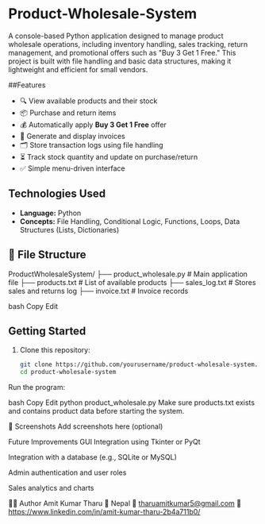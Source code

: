 # Product-Wholesale-System

A console-based Python application designed to manage product wholesale operations, including inventory handling, sales tracking, return management, and promotional offers such as "Buy 3 Get 1 Free." This project is built with file handling and basic data structures, making it lightweight and efficient for small vendors.

##Features

- 🔍 View available products and their stock
- 📦 Purchase and return items
- 💰 Automatically apply **Buy 3 Get 1 Free** offer
- 🧾 Generate and display invoices
- 🗂️ Store transaction logs using file handling
- ⏳ Track stock quantity and update on purchase/return
- ✅ Simple menu-driven interface

## Technologies Used

- **Language:** Python
- **Concepts:** File Handling, Conditional Logic, Functions, Loops, Data Structures (Lists, Dictionaries)

## 📁 File Structure

ProductWholesaleSystem/
├── product_wholesale.py # Main application file
├── products.txt # List of available products
├── sales_log.txt # Stores sales and returns log
├── invoice.txt # Invoice records

bash
Copy
Edit

## Getting Started

1. Clone this repository:
   ```bash
   git clone https://github.com/yourusername/product-wholesale-system.git
   cd product-wholesale-system
Run the program:

bash
Copy
Edit
python product_wholesale.py
Make sure products.txt exists and contains product data before starting the system.

📸 Screenshots
Add screenshots here (optional)

Future Improvements
GUI Integration using Tkinter or PyQt

Integration with a database (e.g., SQLite or MySQL)

Admin authentication and user roles

Sales analytics and charts

👨‍💻 Author
Amit Kumar Tharu
📍 Nepal
📧 tharuamitkumar5@gmail.com
📂 https://www.linkedin.com/in/amit-kumar-tharu-2b4a711b0/
